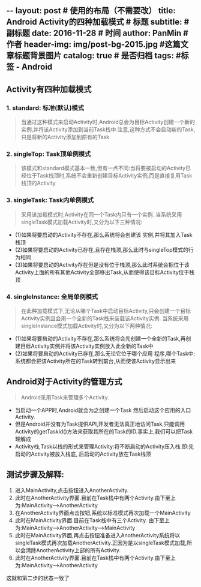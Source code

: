 --
layout:     post                            # 使用的布局（不需要改）
title:      Android Activity的四种加载模式             # 标题
subtitle:      #副标题
date:       2016-11-28                      # 时间
author:     PanMin                              # 作者
header-img: img/post-bg-2015.jpg            #这篇文章标题背景图片
catalog: true                               # 是否归档
tags:                                       #标签
    - Android 
---


## Activity有四种加载模式

### 1. standard: 标准(默认)模式
> 当通过这种模式来启动Activity时,Android总会为目标Activity创建一个新的实例,并将该Activity添加到当前Task栈中.注意,这种方式不会启动新的Task,只是将新的Activity添加到原有的Task 


### 2. singleTop: Task顶单例模式
> 该模式和standard模式基本一致,但有一点不同:当将要被启动的Activity已经位于Task栈顶时,系统不会重新创建目标Activity实例,而是直接复用Task栈顶的Activity 


### 3. singleTask: Task内单例模式
> 采用该加载模式时,Activity在同一个Task内只有一个实例. 
 当系统采用singleTask模式加载Activity时,又分为以下三种情况: 
 * (1)如果将要启动的Activity不存在,那么系统将会创建该 实例,并将其加入Task栈顶 
 * (2)如果将要启动的Activity已存在,且存在栈顶,那么此时与singleTop模式的行为相同 
 * (3)如果将要启动的Activity存在但是没有位于栈顶,那么此时系统会把位于该Activity上面的所有其他Activity全部移出Task,从而使得该目标Activity位于栈顶  


### 4. singleInstance: 全局单例模式 
> 在此种加载模式下,无论从哪个Task中启动目标Activity,只会创建一个目标Activity实例且会用一个全新的Task栈来装载该Activity实例. 
 当系统采用singleInstance模式加载Activity时,又分为以下两种情况: 
 * (1)如果将要启动的Activity不存在,那么系统将会先创建一个全新的Task,再创建目标Activity实例并将该Activity实例放入此全新的Task中 
 * (2)如果将要启动的Activity已存在,那么无论它位于哪个应用 程序,哪个Task中;系统都会把该Activity所在的Task转到前台,从而使该Activity显示出来 



## Android对于Activity的管理方式
> Android采用Task来管理多个Activity.
 * 当启动一个APP时,Android就会为之创建一个Task 然后启动这个应用的入口Activity. 
 * 但是Android并没有为Task提供API,开发者无法真正地访问Task,只能调用Activity的getTaskId()方法来获取其所在的Task的ID.事实上,我们可以把Task理解成 
 * Activity栈,Task以栈的形式来管理Activity:将不断启动的Activity压入栈.即:先启动的Activity被放入栈底, 后启动的Activity放在Task栈顶 


## 测试步骤及解释: 
1. 进入MainActivity,点击按钮进入AnotherActivity. 
2. 此时在AnotherActivity界面.目前在Task栈中有两个Activity.由下至上为:MainActivity-->AnotherActivity 
3. 在AnotherActivity界面点击按钮,系统以标准模式再次加载一个MainActivity 
4. 此时在MainActivity界面.目前在Task栈中有三个Activity. 
 由下至上为:MainActivity-->AnotherActivity-->MainActivity 
5. 此时在MainActivity界面,再点击按钮准备进入AnotherActivity系统将以singleTask模式再次加载AnotherActivity.正因为是以singleTask模式加载,所以会清除AnotherActivity上部的所有Activity. 
6. 此时在AnotherActivity界面.目前在Task栈中有两个Activity.由下至上为:MainActivity-->AnotherActivity 
 
 这就和第二步的状态一致了